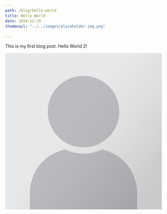 ```yaml
---
path: /blog/hello-world
title: Hello World
date: 2019-12-29
thumbnail: "../../images/placeholder-img.png"

---
```


This is my first blog post. Hello World 2!

![Placeholder](../../images/placeholder-img.png)

